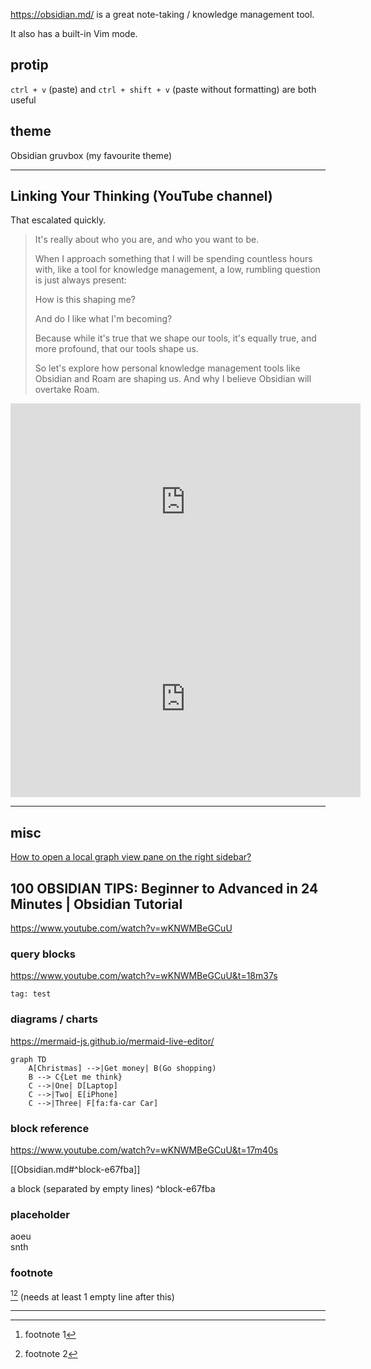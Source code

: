 https://obsidian.md/ is a great note-taking / knowledge management tool.

It also has a built-in Vim mode.

## protip

`ctrl + v` (paste) and `ctrl + shift + v` (paste without formatting) are both useful 

## theme

Obsidian gruvbox (my favourite theme)

---

## Linking Your Thinking (YouTube channel)

That escalated quickly.

> It's really about who you are, and who you want to be.
>
> When I approach something that I will be spending countless hours with, like a tool for knowledge management, a low, rumbling question is just always present:
> 
> How is this shaping me?
> 
> And do I like what I'm becoming?
> 
> Because while it's true that we shape our tools, it's equally true, and more profound, that our tools shape us.
> 
> So let's explore how personal knowledge management tools like Obsidian and Roam are shaping us. And why I believe Obsidian will overtake Roam.

<iframe width="560" height="315" src="https://www.youtube.com/embed/_x54XJrECvk?start=7" title="YouTube video player" frameborder="0" allow="accelerometer; autoplay; clipboard-write; encrypted-media; gyroscope; picture-in-picture" allowfullscreen></iframe>

<iframe width="560" height="315" src="https://www.youtube.com/embed/QgbLb6QCK88" title="YouTube video player" frameborder="0" allow="accelerometer; autoplay; clipboard-write; encrypted-media; gyroscope; picture-in-picture" allowfullscreen></iframe>

---


## misc

[How to open a local graph view pane on the right sidebar?](https://forum.obsidian.md/t/how-to-open-a-local-graph-view-pane-on-the-right-sidebar/7190)

## 100 OBSIDIAN TIPS: Beginner to Advanced in 24 Minutes | Obsidian Tutorial
https://www.youtube.com/watch?v=wKNWMBeGCuU
### query blocks
https://www.youtube.com/watch?v=wKNWMBeGCuU&t=18m37s
```query
tag: test
```

### diagrams / charts
https://mermaid-js.github.io/mermaid-live-editor/
```mermaid
graph TD
    A[Christmas] -->|Get money| B(Go shopping)
    B --> C{Let me think}
    C -->|One| D[Laptop]
    C -->|Two| E[iPhone]
    C -->|Three| F[fa:fa-car Car]
```

### block reference
https://www.youtube.com/watch?v=wKNWMBeGCuU&t=17m40s

[[Obsidian.md#^block-e67fba]]

a block (separated by empty lines) ^block-e67fba

### placeholder
aoeu\
snth

### footnote
[^1][^fn2] (needs at least 1 empty line after this)
 
[^1]: footnote 1
[^fn2]: footnote 2

---


